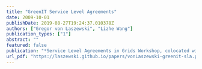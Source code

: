 ```yaml
---
title: "GreenIT Service Level Agreements"
date: 2009-10-01
publishDate: 2019-08-27T19:24:37.010378Z
authors: ["Gregor von Laszewski", "Lizhe Wang"]
publication_types: ["1"]
abstract: ""
featured: false
publication: "*Service Level Agreements in Grids Workshop, colocated with IEEE/ACM Grid 2009 Conference*"
url_pdf: "https://laszewski.github.io/papers/vonLaszewski-greenit-sla.pdf"
---
```


